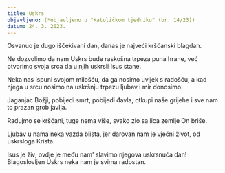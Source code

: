 ```yaml
---
title: Uskrs
objavljeno: (*objavljeno u "Katoličkom tjedniku" (br. 14/23))
datum: 24. 3. 2023.
---
```

Osvanuo je dugo iščekivani dan, danas je najveći kršćanski blagdan.

Ne dozvolimo da nam Uskrs bude
raskošna trpeza puna hrane,
već otvorimo svoja srca
da u njih uskrsli Isus stane.

Neka nas ispuni svojom milošću,
da ga nosimo uvijek s radošću,
a kad njega u srcu nosimo
na uskršnju trpezu
ljubav i mir donosimo.

Jaganjac Božji,
pobijedi smrt, pobijedi đavla,
otkupi naše grijehe i
sve nam to prazan grob javlja.

Radujmo se kršćani,
tuge nema više,
svako zlo sa lica zemlje On briše.

Ljubav u nama neka vazda blista, jer darovan nam je vječni život,
od uskrsloga Krista.

Isus je živ, ovdje je među nam'
slavimo njegova uskrsnuća dan!
Blagoslovljen Uskrs
neka nam je svima radostan.